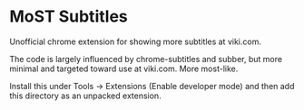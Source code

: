 MoST Subtitles
==============

Unofficial chrome extension for showing more subtitles at viki.com.

The code is largely influenced by chrome-subtitles and subber, but more minimal and targeted toward use at viki.com. More most-like.

Install this under Tools -> Extensions (Enable developer mode) and then add this directory as an unpacked extension.

